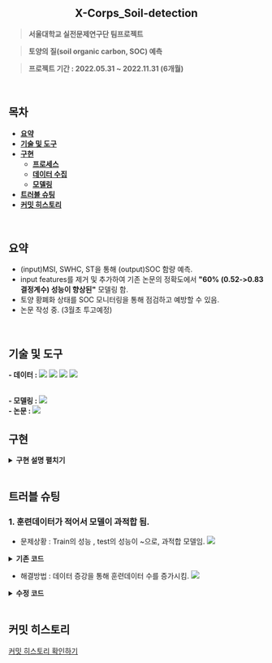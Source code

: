 <h2 align="center">X-Corps_Soil-detection</h2>

> **서울대학교 실전문제연구단 팀프로젝트**

> **토양의 질(soil organic carbon, SOC) 예측**

> **프로젝트 기간 : 2022.05.31 ~ 2022.11.31 (6개월)**

<!-- >https://go-quality.dev   -->
<br/>

## **목차** 
<b>

- [요약](#요약)
- [기술 및 도구](#기술-및-도구)
- [구현](#구현)
  - [프로세스](#1-프로세스)
  - [데이터 수집](#2-데이터-수집)
  - [모델링](#3-모델링)
- [트러블 슈팅](#트러블-슈팅)
- [커밋 히스토리](#-커밋-히스토리)
</b>
<br/>

## **요약**
- (input)MSI, SWHC, ST을 통해 (output)SOC 함량 예측.
- input features를 제거 및 추가하여 기존 논문의 정확도에서 **"60% (0.52->0.83 결정계수) 성능이 향상된"** 모델링 함.
- 토양 황폐화 상태를 SOC 모니터링을 통해 점검하고 예방할 수 있음.
- 논문 작성 중. (3월초 투고예정)
<br/>

## **기술 및 도구**
  <b>- 데이터 : </b>
  <span><img src="https://img.shields.io/badge/Python-05122A?style=flat-square&logo=python"/></span>
  <span><img src="https://img.shields.io/badge/Qgis-589632?style=flat-square&logo=Qgis&logoColor=white"></span>
  <span><img src="https://img.shields.io/badge/Snap-071D49?style=flat-square&logo=Snap&logoColor=white"/></span>
  <span><img src="https://img.shields.io/badge/Apache%20Airflow-017CEE?style=flat-square&logo=ApacheAirflow&logoColor=white"/></span>
  
  <br/>
  <b>- 모델링 : </b>
  <span><img src="https://img.shields.io/badge/Pytorch-EE4C2C?style=flat-square&logo=PyTorch&logoColor=white"></span>
  <br/>
  <b>- 논문 : </b>
  <span><img src="https://img.shields.io/badge/-Latex-008080?style=flat&logo=LaTex"></span>

<br/>


## **구현**
<details>
<summary><b>구현 설명 펼치기</b></summary>
<div markdown="1">

### 1. 프로세스
![](https://github.com/P-uyoung/X-Corps_Soil-detection/blob/main/figure/process.png)

### 2. 데이터 수집
- k-means clustering을 통해 SOC 함량의 variance를 고려한 토양 채취 실험을 계획함. [코드 확인](https://github.com/P-uyoung/X-Corps_Soil-detection/tree/main/k-means)
- SNAP, QGIS 프로그램을 이용해 해당 지역의 MSI 데이터를 얻음 (input feature 1)  
- 간단한 실험을 통해 SWHC, ST 데이터를 얻음 (additional input features)  
- [수집한 데이터 자료](https://github.com/Integerous/goQuality/blob/b587bbff4dce02e3bec4f4787151a9b6fa326319/frontend/src/components/PostInput.vue#L67)

### 3. 모델링
- 모델링 결과
![](https://github.com/P-uyoung/X-Corps_Soil-detection/blob/main/figure/result.png)  
- [코드 확인](https://github.com/P-uyoung/X-Corps_Soil-detection/tree/main/uyoung_model)  
- 상세 설명 
  <details>
  <summary>상세 설명 </summary>
  <div markdown="1">

  1. 10m resolution  
    2. 20m resolution  
    3. Feature  
        1. 1단계 - 기존 연구 방법대로
            1. B2 ~ B12
            2. NDVI
            3. BSI
        2. 2단계 
            1. B2 ~ B12
            2. NDVI
            3. BSI
            4. 토양에서 직접 추출한 features (Approach1 : hybrid remote sensing)
                1. SWHC (Soil Water Holing Capacity)
                2. Sand (%)
            5. SAR (synthetic aperture radar) (Approach2 : full remote sensing)
                1. before rain
                2. after rain
    4. Label
        1. SOC (Soil Organic Carbon)
    5. Normalize
        1. MSI의 각 band를 StandardScaler
    6. Modeling
        1. 1단계: 20m resolution data를 가지고 다음 세 가지 method로 모델링한다.
            1. SVM (Support Vector Machine)
            2. PLSR (Partial Least Squares Regression)
            3. RF (Random Forest)
        2. 2단계
            1. 1단계에서 제일 잘 fit 되는 모델로 다음과 같이 네 번의 모델링을 한다.

            <img width="398" alt="image" src="https://user-images.githubusercontent.com/63593428/199702219-f815e88a-d5fa-43b0-b08d-529329d61ace.png">

        3. train dataset : test dataset =  8:2
        4. Evaluation
            1. R-squared

  </div>
  </details>
    

</div>
</details>

</br>

## 트러블 슈팅
### 1. 훈련데이터가 적어서 모델이 과적합 됨.
- 문제상황 : Train의 성능 , test의 성능이 ~으로, 과적합 모델임. 
![](https://github.com/P-uyoung/X-Corps_Soil-detection/blob/main/figure/overfitting.png)  
<details>
<summary><b>기존 코드</b></summary>
<div markdown="1">

~~~python


~~~

</div>
</details>

- 해결방법 : 데이터 증강을 통해 훈련데이터 수를 증가시킴.
![](https://github.com/P-uyoung/X-Corps_Soil-detection/blob/main/figure/final.png)
<details>
<summary><b>수정 코드</b></summary>
<div markdown="1">

~~~python


~~~

</div>
</details>


<br/>


## 커밋 히스토리
[커밋 히스토리 확인하기](https://github.com/P-uyoung/X-Corps_Soil-detection/commits/main)

<!-- ## 6. 회고 / 느낀점
>프로젝트 개발 회고 글: https://zuminternet.github.io/ZUM-Pilot-integer/ -->
